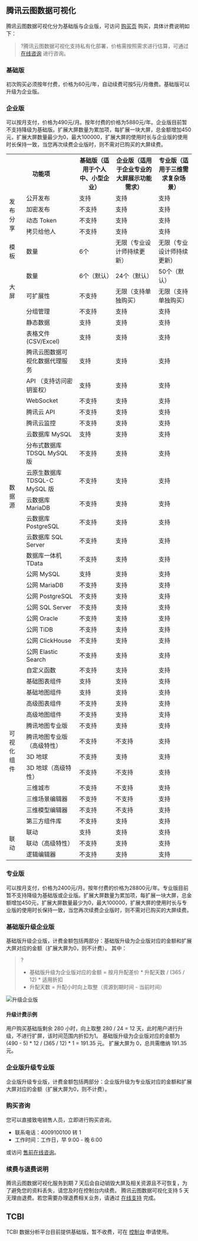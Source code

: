 ## 腾讯云图数据可视化
腾讯云图数据可视化分为基础版与企业版，可访问 [购买页](https://console.cloud.tencent.com/tcv) 购买，具体计费说明如下：

>?腾讯云图数据可视化支持私有化部署，价格需按照需求进行估算，可通过 [在线咨询](https://cloud.tencent.com/online-service?from=sales&source=PRESALE) 进行咨询。

### 基础版

初次购买必须按年付费，价格为60元/年，自动续费可按5元/月缴费。基础版可以升级为企业版。

### 企业版

可以按月支付，价格为490元/月。按年付费的价格为5880元/年。企业版目前暂不支持降级为基础版。扩展大屏数量为累加项，每扩展一块大屏，总金额增加450元，扩展大屏数量最少为0，最大100000，扩展大屏的使用时长与企业版的使用时长保持一致，当您再次续费企业版时，则不需对已购买的大屏续费。

<table>
<tr><th colspan="2">功能项</th><th>基础版（适用于个人中、小型企业）</th><th>企业版（适用于企业专业的大屏展示功能需求）</th><th>专业版（适用于三维需求复杂场景）</th></tr>
<tr><td rowspan="4">发布分享</td><td>公开发布</td><td>支持</td><td>支持</td><td>支持</td</tr>
<tr><td>加密发布</td><td>不支持</td><td>支持</td><td>支持</td</tr>
<tr><td>动态 Token</td><td>不支持</td><td>支持</td><td>支持</td</tr>
<tr><td>拷贝给他人</td><td>不支持</td><td>支持</td><td>支持</td</tr>
<tr><td>模板</td><td>数量</td><td>6个</td><td>无限（专业设计师持续更新）</td><td>无限（专业设计师持续更新）</td></tr>
<tr><td rowspan="3">大屏</td><td>数量</td><td>6个（默认）</td><td>24个（默认）</td><td>50个（默认）</td></tr>
<tr><td>可扩展性</td><td>不支持</td><td>无限（支持单独购买）</td><td>无限（支持单独购买）</td></tr>
<tr><td>分组管理</td><td>不支持</td><td>支持</td><td>支持</td></tr>
<tr><td rowspan="23">数据源</td><td>静态数据</td><td>支持</td><td>支持</td><td>支持</td></tr>
<tr><td>表格文件 (CSV/Excel)</td><td>支持</td><td>支持</td><td>支持</td></tr>
<tr><td>腾讯云图数据可视化数据代理服务	</td><td>支持</td><td>支持</td><td>支持</td></tr>
<tr><td>API （支持访问密钥鉴权）</td><td>支持</td><td>支持</td><td>支持</td></tr>
<tr><td>WebSocket</td><td>不支持</td><td>支持</td><td>支持</td></tr>
<tr><td>腾讯云 API</td><td>不支持</td><td>支持</td><td>支持</td></tr>
<tr><td>腾讯云监控</td><td>不支持</td><td>支持</td><td>支持</td></tr>
<tr><td>云数据库 MySQL</td><td>支持</td><td>支持</td><td>支持</td></tr>
<tr><td>分布式数据库 TDSQL MySQL 版</td><td>不支持</td><td>支持</td><td>支持</td></tr>
<tr><td>云原生数据库 TDSQL-C MySQL 版</td><td>不支持</td><td>支持</td><td>支持</td></tr>
<tr><td>云数据库 MariaDB</td><td>不支持</td><td>支持</td><td>支持</td></tr>
<tr><td>云数据库 PostgreSQL</td><td>不支持</td><td>支持</td><td>支持</td></tr>
<tr><td>云数据库 SQL Server</td><td>不支持</td><td>支持</td><td>支持</td></tr>
<tr><td>数据库一体机 TData</td><td>不支持</td><td>支持</td><td>支持</td></tr>
<tr><td>公网 MySQL</td><td>支持</td><td>支持</td><td>支持</td></tr>
<tr><td>公网 MariaDB</td><td>不支持</td><td>支持</td><td>支持</td></tr>
<tr><td>公网 PostgreSQL</td><td>不支持</td><td>支持</td><td>支持</td></tr>
<tr><td>公网 SQL Server</td><td>不支持</td><td>支持</td><td>支持</td></tr>
<tr><td>公网 Oracle</td><td>不支持</td><td>支持</td><td>支持</td></tr>
<tr><td>公网 TiDB</td><td>不支持</td><td>支持</td><td>支持</td></tr>
<tr><td>公网 ClickHouse</td><td>不支持</td><td>支持</td><td>支持</td></tr>
<tr><td>公网 Elastic Search</td><td>不支持</td><td>支持</td><td>支持</td></tr>
<tr><td>自定义函数</td><td>不支持</td><td>支持</td><td>支持</td></tr>
<tr><td rowspan="12">可视化组件</td><td>基础图表组件</td><td>支持</td><td>支持</td><td>支持</td></tr>
<tr><td>基础地图组件</td><td>支持</td><td>支持</td><td>支持</td></tr>
<tr><td>高级图表组件</td><td>不支持</td><td>支持</td><td>支持</td></tr>
<tr><td>高级地图组件</td><td>不支持</td><td>支持</td><td>支持</td></tr>
<tr><td>腾讯地图专业版</td><td>不支持</td><td>支持</td><td>支持</td></tr>
<tr><td>腾讯地图专业版（高级特性）</td><td>不支持</td><td>不支持</td><td>支持</td></tr>
<tr><td>3D 地球</td><td>不支持</td><td>支持</td><td>支持</td></tr>
<tr><td>3D 地球（高级特性）</td><td>不支持</td><td>不支持</td><td>支持</td></tr>
<tr><td>三维城市</td><td>不支持</td><td>不支持</td><td>支持</td></tr>
<tr><td>三维场景编辑器</td><td>不支持</td><td>不支持</td><td>支持</td></tr>
<tr><td>三维模型编辑器</td><td>不支持</td><td>不支持</td><td>支持</td></tr>
<tr><td>第三方组件库</td><td>不支持</td><td>支持</td><td>支持</td></tr>
<tr><td rowspan="11">联动</td>
<tr><td>联动</td><td>支持</td><td>支持</td><td>支持</td></tr>
<tr><td>联动（高级特性）</td><td>不支持</td><td>支持</td><td>支持</td></tr>
<tr><td>逻辑编辑器</td><td>不支持</td><td>支持</td><td>支持</td></tr>
</table>

### 专业版

可以按月支付，价格为2400元/月。按年付费的价格为28800元/年。专业版目前暂不支持降级为基础版或企业版。扩展大屏数量为累加项，每扩展一块大屏，总金额增加450元，扩展大屏数量最少为0，最大100000，扩展大屏的使用时长与专业版的使用时长保持一致，当您再次续费企业版时，则不需对已购买的大屏续费。

### 基础版升级企业版

基础版升级企业版，计费金额包括两部分：基础版升级为企业版对应的金额和扩展大屏对应的金额（扩展大屏为0，则不计费）。
其中：
>?
>- 基础版升级为企业版对应的金额 = 按月升配差价 \* 升配天数 / (365 / 12) \* 适用折扣
>- 升配天数 = 升配小时向上取整（资源到期时间 - 当前时间）

![升级企业版](https://main.qcloudimg.com/raw/e5802189bf68f3f79b541066898cb3d5.png)


#### 升级计费示例

用户购买基础版剩余 280 小时，向上取整 280 / 24 = 12 天，此时用户进行升级，不进行扩屏，该时间范围内折扣为1。
基础版升级为企业版对应的金额为 (490 - 5) \* 12 / (365 / 12) \* 1 = 191.35 元。
扩展大屏为 0，总共需缴纳 191.35 元。

### 企业版升级专业版

企业版升级专业版，计费金额包括两部分：企业版升级为专业版对应的金额和扩展大屏对应的金额（扩展大屏为0，则不计费）。


### 购买咨询

您可以直接致电销售人员，立即进行购买咨询。

- 联系电话：4009100100 转 1
- 工作时间：工作日，早 9:00 - 晚 6:00

或访问 [售前在线咨询](https://cloud.tencent.com/online-service?from=salesconsole&source=PRESALE)。

### 续费与退费说明

腾讯云图数据可视化服务到期 7 天后会自动销毁大屏及相关资源且不可恢复，为了避免您的资料丢失，请您及时在控制台内续费。
腾讯云图数据可视化支持 5 天无理由退费。若您需要办理退费相关业务，请通过 [在线支持](https://cloud.tencent.com/online-service?from=connect-us) 完成。


## TCBI
TCBI 数据分析平台目前提供基础版，暂不收费，可在 [控制台](https://console.cloud.tencent.com/tcv)  申请使用。
